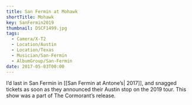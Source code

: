 ```yaml
---
title: San Fermin at Mohawk
shortTitle: Mohawk
key: SanFermin2019
thumbnail: DSCF1499.jpg
tags:
  - Camera/X-T2
  - Location/Austin
  - Location/Texas
  - Musician/San-Fermin
  - AlbumGroup/San-Fermin
date: 2017-05-03T00:00
---
```

I’d last in San Fermin in [[San Fermin at Antone’s| 2017]], and snagged tickets as soon as they announced their Austin stop on the 2019 tour. This show was a part of The Cormorant’s release.
